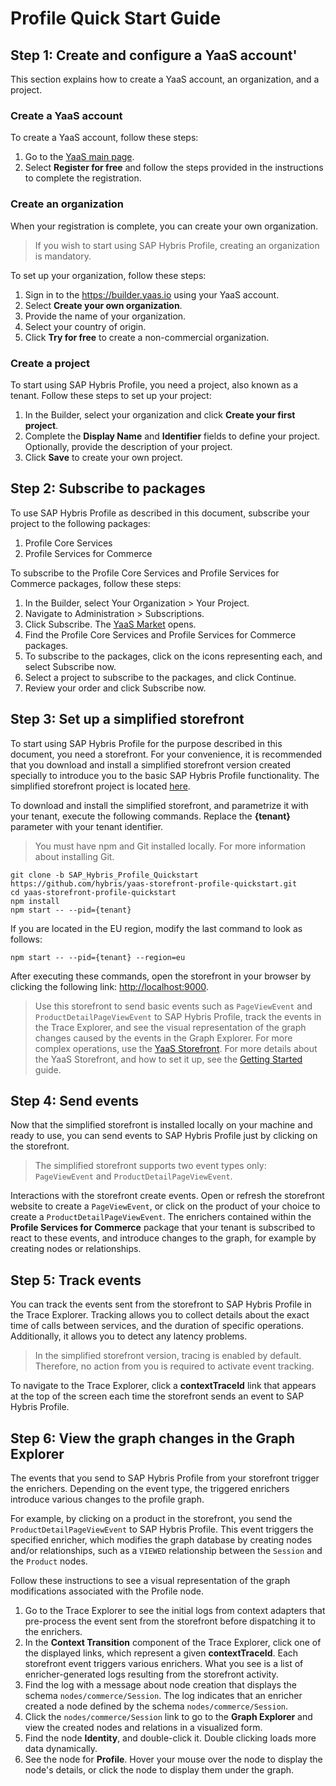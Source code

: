 # Profile Quick Start Guide
## Step 1: Create and configure a YaaS account'

This section explains how to create a YaaS account, an organization, and a project.

### Create a YaaS account

To create a YaaS account, follow these steps:
1. Go to the <a href="https://yaas.io">YaaS main page</a>.
2. Select **Register for free** and follow the steps provided in the instructions to complete the registration.

### Create an organization

When your registration is complete, you can create your own organization.

> If you wish to start using SAP Hybris Profile, creating an organization is mandatory.

To set up your organization, follow these steps:
1. Sign in to the https://builder.yaas.io using your YaaS account.
2. Select **Create your own organization**.
3. Provide the name of your organization.
4. Select your country of origin.
5. Click **Try for free** to create a non-commercial organization.

### Create a project

To start using SAP Hybris Profile, you need a project, also known as a tenant. Follow these steps to set up your project:
1. In the Builder, select your organization and click **Create your first project**.
2. Complete the **Display Name** and **Identifier** fields to define your project. Optionally, provide the description of your project.
3. Click **Save** to create your own project.

## Step 2: Subscribe to packages

To use SAP Hybris Profile as described in this document, subscribe your project to the following packages:
1. Profile Core Services
2. Profile Services for Commerce

To subscribe to the Profile Core Services and Profile Services for Commerce packages, follow these steps:
1. In the Builder, select Your Organization > Your Project.
2. Navigate to Administration > Subscriptions.
3. Click Subscribe. The <a href="https://market.yaas.io">YaaS Market</a> opens.
4. Find the Profile Core Services and Profile Services for Commerce packages.
5. To subscribe to the packages, click on the icons representing each, and select Subscribe now.
6. Select a project to subscribe to the packages, and click Continue.
7. Review your order and click Subscribe now.

## Step 3: Set up a simplified storefront

To start using SAP Hybris Profile for the purpose described in this document, you need a storefront. For your convenience, it is recommended that you download and install a simplified storefront version created specially to introduce you to the basic SAP Hybris Profile functionality. The simplified storefront project is located <a href="https://github.com/hybris/yaas-storefront-profile-quickstart/tree/SAP_Hybris_Profile_Quickstart">here</a>.

To download and install the simplified storefront, and parametrize it with your tenant, execute the following commands. Replace the **{tenant}** parameter with your tenant identifier.

> You must have npm and Git installed locally. For more information about installing Git.

```
git clone -b SAP_Hybris_Profile_Quickstart https://github.com/hybris/yaas-storefront-profile-quickstart.git
cd yaas-storefront-profile-quickstart
npm install
npm start -- --pid={tenant}
```

If you are located in the EU region, modify the last command to look as follows:

```
npm start -- --pid={tenant} --region=eu
```

After executing these commands, open the storefront in your browser by clicking the following link: <a href="http://localhost:9000">http://localhost:9000</a>.

> Use this storefront to send basic events such as `PageViewEvent` and `ProductDetailPageViewEvent` to SAP Hybris Profile, track the events in the Trace Explorer, and see the visual representation of the graph changes caused by the events in the Graph Explorer. For more complex operations, use the [YaaS Storefront](https://github.com/SAP/yaas-storefront). For more details about the YaaS Storefront, and how to set it up, see the <a href="https://devportal.yaas.io/gettingstarted/">Getting Started</a> guide.


## Step 4: Send events 

Now that the simplified storefront is installed locally on your machine and ready to use, you can send events to SAP Hybris Profile just by clicking on the storefront.

> The simplified storefront supports two event types only: `PageViewEvent` and `ProductDetailPageViewEvent`.

Interactions with the storefront create events. Open or refresh the storefront website to create a `PageViewEvent`, or click on the product of your choice to create a `ProductDetailPageViewEvent`. The enrichers contained within the **Profile Services for Commerce** package that your tenant is subscribed to react to these events, and introduce changes to the graph, for example by creating nodes or relationships.


## Step 5: Track events

You can track the events sent from the storefront to SAP Hybris Profile in the Trace Explorer. Tracking allows you to collect details about the exact time of calls between services, and the duration of specific operations. Additionally, it allows you to detect any latency problems.

> In the simplified storefront version, tracing is enabled by default. Therefore, no action from you is required to activate event tracking.

To navigate to the Trace Explorer, click a **contextTraceId** link that appears at the top of the screen each time the storefront sends an event to SAP Hybris Profile.

## Step 6: View the graph changes in the Graph Explorer

The events that you send to SAP Hybris Profile from your storefront trigger the enrichers. Depending on the event type, the triggered enrichers introduce various changes to the profile graph.

For example, by clicking on a product in the storefront, you send the `ProductDetailPageViewEvent` to SAP Hybris Profile. This event triggers the specified enricher, which modifies the graph database by creating nodes and/or relationships, such as a `VIEWED` relationship between the `Session` and the `Product` nodes.

Follow these instructions to see a visual representation of the graph modifications associated with the Profile node.
1. Go to the Trace Explorer to see the initial logs from context adapters that pre-process the event sent from the storefront before dispatching it to the enrichers.
2. In the **Context Transition** component of the Trace Explorer, click one of the displayed links, which represent a given **contextTraceId**. Each storefront event triggers various enrichers. What you see is a list of enricher-generated logs resulting from the storefront activity.
3. Find the log with a message about node creation that displays the schema `nodes/commerce/Session`. The log indicates that an enricher created a node defined by the schema `nodes/commerce/Session`.
4. Click the `nodes/commerce/Session` link to go to the **Graph Explorer** and view the created nodes and relations in a visualized form.
5. Find the node **Identity**, and double-click it. Double clicking loads more data dynamically.
6. See the node for **Profile**. Hover your mouse over the node to display the node's details, or click the node to display them under the graph.